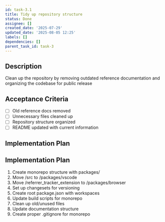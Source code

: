 ```yaml
---
id: task-3.1
title: Tidy up repository structure
status: Done
assignee: []
created_date: '2025-07-29'
updated_date: '2025-08-05 12:25'
labels: []
dependencies: []
parent_task_id: task-3
---
```


## Description

Clean up the repository by removing outdated reference documentation and organizing the codebase for public release

## Acceptance Criteria

- [ ] Old reference docs removed
- [ ] Unnecessary files cleaned up
- [ ] Repository structure organized
- [ ] README updated with current information

## Implementation Plan

## Implementation Plan

1. Create monorepo structure with packages/
2. Move /src to /packages/vscode
3. Move /referrer_tracker_extension to /packages/browser
4. Set up changesets for versioning
5. Create root package.json with workspaces
6. Update build scripts for monorepo
7. Clean up old/unused files
8. Update documentation structure
9. Create proper .gitignore for monorepo
